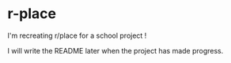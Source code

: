# r-place

I'm recreating r/place for a school project !

I will write the README later when the project has made progress.
